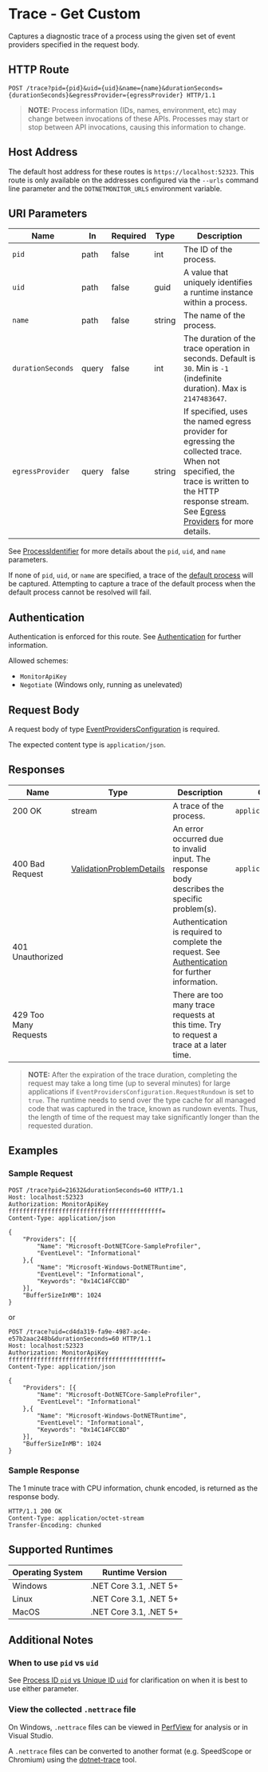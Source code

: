 # Trace - Get Custom

Captures a diagnostic trace of a process using the given set of event providers specified in the request body.

## HTTP Route

```http
POST /trace?pid={pid}&uid={uid}&name={name}&durationSeconds={durationSeconds}&egressProvider={egressProvider} HTTP/1.1
```

> **NOTE:** Process information (IDs, names, environment, etc) may change between invocations of these APIs. Processes may start or stop between API invocations, causing this information to change.

## Host Address

The default host address for these routes is `https://localhost:52323`. This route is only available on the addresses configured via the `--urls` command line parameter and the `DOTNETMONITOR_URLS` environment variable.

## URI Parameters

| Name | In | Required | Type | Description |
|---|---|---|---|---|
| `pid` | path | false | int | The ID of the process. |
| `uid` | path | false | guid | A value that uniquely identifies a runtime instance within a process. |
| `name` | path | false | string | The name of the process. |
| `durationSeconds` | query | false | int | The duration of the trace operation in seconds. Default is `30`. Min is `-1` (indefinite duration). Max is `2147483647`. |
| `egressProvider` | query | false | string | If specified, uses the named egress provider for egressing the collected trace. When not specified, the trace is written to the HTTP response stream. See [Egress Providers](../egress.md) for more details. |

See [ProcessIdentifier](definitions.md#ProcessIdentifier) for more details about the `pid`, `uid`, and `name` parameters.

If none of `pid`, `uid`, or `name` are specified, a trace of the [default process](defaultprocess.md) will be captured. Attempting to capture a trace of the default process when the default process cannot be resolved will fail.

## Authentication

Authentication is enforced for this route. See [Authentication](./../authentication.md) for further information.

Allowed schemes:
- `MonitorApiKey`
- `Negotiate` (Windows only, running as unelevated)

## Request Body

A request body of type [EventProvidersConfiguration](definitions.md#EventProvidersConfiguration) is required.

The expected content type is `application/json`.

## Responses

| Name | Type | Description | Content Type |
|---|---|---|---|
| 200 OK | stream | A trace of the process. | `application/octet-stream` |
| 400 Bad Request | [ValidationProblemDetails](definitions.md#ValidationProblemDetails) | An error occurred due to invalid input. The response body describes the specific problem(s). | `application/problem+json` |
| 401 Unauthorized | | Authentication is required to complete the request. See [Authentication](./../authentication.md) for further information. | |
| 429 Too Many Requests | | There are too many trace requests at this time. Try to request a trace at a later time. | |

> **NOTE:** After the expiration of the trace duration, completing the request may take a long time (up to several minutes) for large applications if `EventProvidersConfiguration.RequestRundown` is set to `true`. The runtime needs to send over the type cache for all managed code that was captured in the trace, known as rundown events. Thus, the length of time of the request may take significantly longer than the requested duration.

## Examples

### Sample Request

```http
POST /trace?pid=21632&durationSeconds=60 HTTP/1.1
Host: localhost:52323
Authorization: MonitorApiKey fffffffffffffffffffffffffffffffffffffffffff=
Content-Type: application/json

{
    "Providers": [{
        "Name": "Microsoft-DotNETCore-SampleProfiler",
        "EventLevel": "Informational"
    },{
        "Name": "Microsoft-Windows-DotNETRuntime",
        "EventLevel": "Informational",
        "Keywords": "0x14C14FCCBD"
    }],
    "BufferSizeInMB": 1024
}
```

or

```http
POST /trace?uid=cd4da319-fa9e-4987-ac4e-e57b2aac248b&durationSeconds=60 HTTP/1.1
Host: localhost:52323
Authorization: MonitorApiKey fffffffffffffffffffffffffffffffffffffffffff=
Content-Type: application/json

{
    "Providers": [{
        "Name": "Microsoft-DotNETCore-SampleProfiler",
        "EventLevel": "Informational"
    },{
        "Name": "Microsoft-Windows-DotNETRuntime",
        "EventLevel": "Informational",
        "Keywords": "0x14C14FCCBD"
    }],
    "BufferSizeInMB": 1024
}
```

### Sample Response

The 1 minute trace with CPU information, chunk encoded, is returned as the response body.

```http
HTTP/1.1 200 OK
Content-Type: application/octet-stream
Transfer-Encoding: chunked
```

## Supported Runtimes

| Operating System | Runtime Version |
|---|---|
| Windows | .NET Core 3.1, .NET 5+ |
| Linux | .NET Core 3.1, .NET 5+ |
| MacOS | .NET Core 3.1, .NET 5+ |

## Additional Notes

### When to use `pid` vs `uid`

See [Process ID `pid` vs Unique ID `uid`](pidvsuid.md) for clarification on when it is best to use either parameter.

### View the collected `.nettrace` file

On Windows, `.nettrace` files can be viewed in [PerfView](https://github.com/microsoft/perfview) for analysis or in Visual Studio. 

A `.nettrace` files can be converted to another format (e.g. SpeedScope or Chromium) using the [dotnet-trace](https://docs.microsoft.com/dotnet/core/diagnostics/dotnet-trace) tool.
